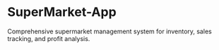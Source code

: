 # SuperMarket-App

Comprehensive supermarket management system for inventory, sales  tracking, and profit analysis.
